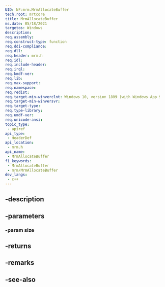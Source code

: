 ```yaml
---
UID: NF:mrm.MrmAllocateBuffer
tech.root: mrtcore 
title: MrmAllocateBuffer
ms.date: 05/18/2021 
targetos: Windows
description: 
req.assembly: 
req.construct-type: function
req.ddi-compliance: 
req.dll: 
req.header: mrm.h
req.idl: 
req.include-header: 
req.irql: 
req.kmdf-ver: 
req.lib: 
req.max-support: 
req.namespace: 
req.redist: 
req.target-min-winverclnt: Windows 10, version 1809 (with Windows App SDK 0.5 or later) 
req.target-min-winversvr: 
req.target-type: 
req.type-library: 
req.umdf-ver: 
req.unicode-ansi: 
topic_type:
 - apiref
api_type:
 - HeaderDef
api_location:
 - mrm.h
api_name:
 - MrmAllocateBuffer
f1_keywords:
 - MrmAllocateBuffer
 - mrm/MrmAllocateBuffer
dev_langs:
 - c++
---
```


## -description

## -parameters

### -param size

## -returns

## -remarks

## -see-also

